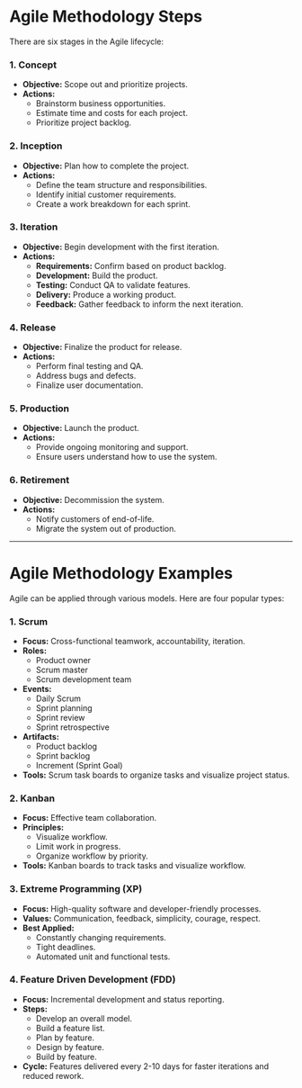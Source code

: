 # Agile Methodology Steps

There are six stages in the Agile lifecycle:

### 1. Concept
- **Objective:** Scope out and prioritize projects.
- **Actions:** 
  - Brainstorm business opportunities.
  - Estimate time and costs for each project.
  - Prioritize project backlog.

### 2. Inception
- **Objective:** Plan how to complete the project.
- **Actions:** 
  - Define the team structure and responsibilities.
  - Identify initial customer requirements.
  - Create a work breakdown for each sprint.

### 3. Iteration
- **Objective:** Begin development with the first iteration.
- **Actions:**
  - **Requirements:** Confirm based on product backlog.
  - **Development:** Build the product.
  - **Testing:** Conduct QA to validate features.
  - **Delivery:** Produce a working product.
  - **Feedback:** Gather feedback to inform the next iteration.

### 4. Release
- **Objective:** Finalize the product for release.
- **Actions:** 
  - Perform final testing and QA.
  - Address bugs and defects.
  - Finalize user documentation.

### 5. Production
- **Objective:** Launch the product.
- **Actions:** 
  - Provide ongoing monitoring and support.
  - Ensure users understand how to use the system.

### 6. Retirement
- **Objective:** Decommission the system.
- **Actions:**
  - Notify customers of end-of-life.
  - Migrate the system out of production.

---

# Agile Methodology Examples

Agile can be applied through various models. Here are four popular types:

### 1. Scrum
- **Focus:** Cross-functional teamwork, accountability, iteration.
- **Roles:** 
  - Product owner
  - Scrum master
  - Scrum development team
- **Events:** 
  - Daily Scrum
  - Sprint planning
  - Sprint review
  - Sprint retrospective
- **Artifacts:**
  - Product backlog
  - Sprint backlog
  - Increment (Sprint Goal)
- **Tools:** Scrum task boards to organize tasks and visualize project status.

### 2. Kanban
- **Focus:** Effective team collaboration.
- **Principles:**
  - Visualize workflow.
  - Limit work in progress.
  - Organize workflow by priority.
- **Tools:** Kanban boards to track tasks and visualize workflow.

### 3. Extreme Programming (XP)
- **Focus:** High-quality software and developer-friendly processes.
- **Values:** Communication, feedback, simplicity, courage, respect.
- **Best Applied:** 
  - Constantly changing requirements.
  - Tight deadlines.
  - Automated unit and functional tests.

### 4. Feature Driven Development (FDD)
- **Focus:** Incremental development and status reporting.
- **Steps:**
  - Develop an overall model.
  - Build a feature list.
  - Plan by feature.
  - Design by feature.
  - Build by feature.
- **Cycle:** Features delivered every 2-10 days for faster iterations and reduced rework.
